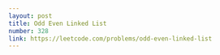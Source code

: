 ```yaml
---
layout: post
title: Odd Even Linked List
number: 328
link: https://leetcode.com/problems/odd-even-linked-list
---
```

